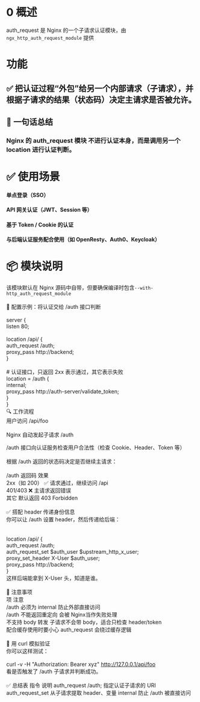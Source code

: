 # 0 概述<br>
auth_request 是 Nginx 的一个子请求认证模块，由 ```ngx_http_auth_request_module``` 提供<br>

# 功能
## ✅ 把认证过程“外包”给另一个内部请求（子请求），并根据子请求的结果（状态码）决定主请求是否被允许。<br>

## 🧠 一句话总结<br>
### Nginx 的 auth_request 模块 不进行认证本身，而是调用另一个 location 进行认证判断。<br>

# ✅ 使用场景<br>
#### 单点登录（SSO）<br>

#### API 网关认证（JWT、Session 等）<br>

#### 基于 Token / Cookie 的认证<br>

#### 与后端认证服务配合使用（如 OpenResty、Auth0、Keycloak）<br>

# 📦 模块说明<br>
该模块默认在 Nginx 源码中自带，但要确保编译时包含```--with-http_auth_request_module``` <br>
<br>
🔧 配置示例：将认证交给 /auth 接口判断<br>
<br>
server {<br>
    listen 80;<br>
<br>
    location /api/ {<br>
        auth_request /auth;<br>
        proxy_pass http://backend;<br>
    }<br>
<br>
    # 认证接口，只返回 2xx 表示通过，其它表示失败<br>
    location = /auth {<br>
        internal;<br>
        proxy_pass http://auth-server/validate_token;<br>
    }<br>
}<br>
🔍 工作流程<br>
用户访问 /api/foo<br>
<br>
Nginx 自动发起子请求 /auth<br>

/auth 接口向认证服务检查用户合法性（检查 Cookie、Header、Token 等）<br>
<br>
根据 /auth 返回的状态码决定是否继续主请求：<br>
<br>
/auth 返回码	效果<br>
2xx（如 200）	✅ 请求通过，继续访问 /api<br>
401/403	❌ 主请求返回错误<br>
其它	默认返回 403 Forbidden<br>
<br>
✅ 搭配 header 传递身份信息<br>
你可以让 /auth 设置 header，然后传递给后端：<br>
<br>
<br>
location /api/ {<br>
    auth_request /auth;<br>
    auth_request_set $auth_user $upstream_http_x_user;<br>
    proxy_set_header X-User $auth_user;<br>
    proxy_pass http://backend;<br>
}<br>
这样后端能拿到 X-User 头，知道是谁。<br>
<br>
🚨 注意事项<br>
项	注意<br>
/auth 必须为 internal	防止外部直接访问<br>
/auth 不能返回重定向	会被 Nginx当作失败处理<br>
不支持 body 转发	子请求不会带 body，适合只检查 header/token<br>
配合缓存使用时要小心	auth_request 会绕过缓存逻辑<br>
<br>
🧪 用 curl 模拟验证<br>
你可以这样测试：<br>
<br>
curl -v -H "Authorization: Bearer xyz" http://127.0.0.1/api/foo<br>
看是否触发了 /auth 子请求并判断成功。<br>
<br>
✅ 总结表
指令	说明
auth_request /auth;	指定认证子请求的 URI
auth_request_set	从子请求提取 header、变量
internal	防止 /auth 被直接访问
